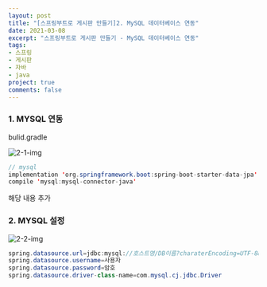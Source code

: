```yaml
---
layout: post
title: "[스프링부트로 게시판 만들기]2. MySQL 데이터베이스 연동"
date: 2021-03-08
excerpt: "스프링부트로 게시판 만들기 - MySQL 데이터베이스 연동"
tags:
- 스프링
- 게시판
- 자바
- java
project: true
comments: false
---
```


### 1. MYSQL 연동

bulid.gradle

![2-1-img](https://Jumim.github.io/assets/img/post_img/2-1-img.png)

```java
// mysql
implementation 'org.springframework.boot:spring-boot-starter-data-jpa'
compile 'mysql:mysql-connector-java'
```

해당 내용 추가

### 2. MYSQL 설정

![2-2-img](https://Jumim.github.io/assets/img/post_img/2-2-img.png)

```java
spring.datasource.url=jdbc:mysql://호스트명/DB이름?charaterEncoding=UTF-8&serverTimezone=UTC
spring.datasource.username=사용자
spring.datasource.password=암호
spring.datasource.driver-class-name=com.mysql.cj.jdbc.Driver
```
